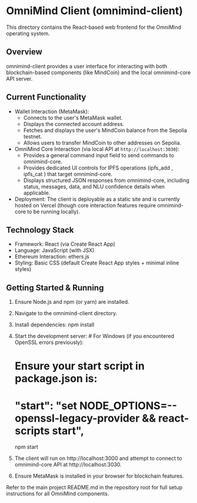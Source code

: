 # OmniMind Client (omnimind-client)

This directory contains the React-based web frontend for the OmniMind operating system.

## Overview

omnimind-client provides a user interface for interacting with both blockchain-based components (like MindCoin) and the local omnimind-core API server.

## Current Functionality

- Wallet Interaction (MetaMask):
    - Connects to the user's MetaMask wallet.
    - Displays the connected account address.
    - Fetches and displays the user's MindCoin balance from the Sepolia testnet.
    - Allows users to transfer MindCoin to other addresses on Sepolia.
- OmniMind Core Interaction (via local API at `http://localhost:3030`):
    - Provides a general command input field to send commands to omnimind-core.
    - Provides dedicated UI controls for IPFS operations (ipfs_add <path>, ipfs_cat <cid>) that target omnimind-core.
    - Displays structured JSON responses from omnimind-core, including status, messages, data, and NLU confidence details when applicable.
- Deployment: The client is deployable as a static site and is currently hosted on Vercel (though core interaction features require omnimind-core to be running locally).

## Technology Stack

- Framework: React (via Create React App)
- Language: JavaScript (with JSX)
- Ethereum Interaction: ethers.js
- Styling: Basic CSS (default Create React App styles + minimal inline styles)

## Getting Started & Running

1.  Ensure Node.js and npm (or yarn) are installed.
2.  Navigate to the omnimind-client directory.
3.  Install dependencies:
        npm install
    
4.  Start the development server:
        # For Windows (if you encountered OpenSSL errors previously):
    # Ensure your start script in package.json is: 
    # "start": "set NODE_OPTIONS=--openssl-legacy-provider && react-scripts start",
    npm start
    
5.  The client will run on http://localhost:3000 and attempt to connect to omnimind-core API at http://localhost:3030.
6.  Ensure MetaMask is installed in your browser for blockchain features.

Refer to the main project README.md in the repository root for full setup instructions for all OmniMind components.